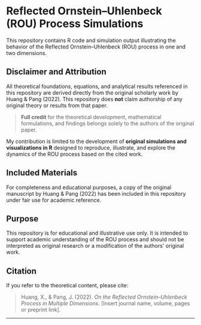 # Reflected Ornstein–Uhlenbeck (ROU) Process Simulations

This repository contains R code and simulation output illustrating the behavior of the Reflected Ornstein–Uhlenbeck (ROU) process in one and two dimensions.

## Disclaimer and Attribution

All theoretical foundations, equations, and analytical results referenced in this repository are derived directly from the original scholarly work by Huang & Pang (2022). This repository does **not** claim authorship of any original theory or results from that paper.

> **Full credit** for the theoretical development, mathematical formulations, and findings belongs solely to the authors of the original paper.

My contribution is limited to the development of **original simulations and visualizations in R** designed to reproduce, illustrate, and explore the dynamics of the ROU process based on the cited work.

## Included Materials

For completeness and educational purposes, a copy of the original manuscript by Huang & Pang (2022) has been included in this repository under fair use for academic reference.

## Purpose

This repository is for educational and illustrative use only. It is intended to support academic understanding of the ROU process and should not be interpreted as original research or a modification of the authors' original work.

## Citation

If you refer to the theoretical content, please cite:

> Huang, X., & Pang, J. (2022). *On the Reflected Ornstein–Uhlenbeck Process in Multiple Dimensions*. [Insert journal name, volume, pages or preprint link].

---
